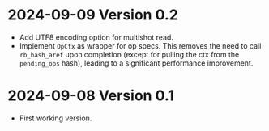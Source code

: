 # 2024-09-09 Version 0.2

- Add UTF8 encoding option for multishot read.
- Implement `OpCtx` as wrapper for op specs. This removes the need to call
  `rb_hash_aref` upon completion (except for pulling the ctx from the
  `pending_ops` hash), leading to a significant performance improvement.

# 2024-09-08 Version 0.1

- First working version.